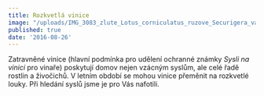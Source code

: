 ```yaml
---
title: Rozkvetlá vinice
image: "/uploads/IMG_3083_zlute_Lotus_corniculatus_ruzove_Securigera_varia.JPG"
published: true
date: '2016-08-26'
---
```

Zatravněné vinice (hlavní podmínka pro udělení ochranné známky *Sysli na
vinici* pro vinaře) poskytují domov nejen vzácným syslům, ale celé řadě
rostlin a živočichů. V letním období se mohou vinice přeměnit na
rozkvetlé louky. Při hledání syslů jsme je pro Vás nafotili.
